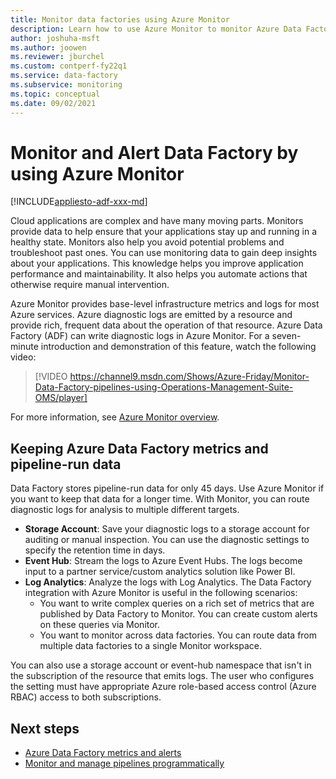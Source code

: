 ```yaml
---
title: Monitor data factories using Azure Monitor 
description: Learn how to use Azure Monitor to monitor Azure Data Factory pipelines by enabling diagnostic logs with information from Data Factory.
author: joshuha-msft
ms.author: joowen
ms.reviewer: jburchel
ms.custom: contperf-fy22q1
ms.service: data-factory
ms.subservice: monitoring
ms.topic: conceptual
ms.date: 09/02/2021
---
```


# Monitor and Alert Data Factory by using Azure Monitor

[!INCLUDE[appliesto-adf-xxx-md](includes/appliesto-adf-xxx-md.md)]

Cloud applications are complex and have many moving parts. Monitors provide data to help ensure that your applications stay up and running in a healthy state. Monitors also help you avoid potential problems and troubleshoot past ones. You can use monitoring data to gain deep insights about your applications. This knowledge helps you improve application performance and maintainability. It also helps you automate actions that otherwise require manual intervention.

Azure Monitor provides base-level infrastructure metrics and logs for most Azure services. Azure diagnostic logs are emitted by a resource and provide rich, frequent data about the operation of that resource. Azure Data Factory (ADF) can write diagnostic logs in Azure Monitor. For a seven-minute introduction and demonstration of this feature, watch the following video:

> [!VIDEO https://channel9.msdn.com/Shows/Azure-Friday/Monitor-Data-Factory-pipelines-using-Operations-Management-Suite-OMS/player]

For more information, see [Azure Monitor overview](../azure-monitor/overview.md).

## Keeping Azure Data Factory metrics and pipeline-run data

Data Factory stores pipeline-run data for only 45 days. Use Azure Monitor if you want to keep that data for a longer time. With Monitor, you can route diagnostic logs for analysis to multiple different targets.

* **Storage Account**: Save your diagnostic logs to a storage account for auditing or manual inspection. You can use the diagnostic settings to specify the retention time in days.
* **Event Hub**: Stream the logs to Azure Event Hubs. The logs become input to a partner service/custom analytics solution like Power BI.
* **Log Analytics**: Analyze the logs with Log Analytics. The Data Factory integration with Azure Monitor is useful in the following scenarios:
  * You want to write complex queries on a rich set of metrics that are published by Data Factory to Monitor. You can create custom alerts on these queries via Monitor.
  * You want to monitor across data factories. You can route data from multiple data factories to a single Monitor workspace.

You can also use a storage account or event-hub namespace that isn't in the subscription of the resource that emits logs. The user who configures the setting must have appropriate Azure role-based access control (Azure RBAC) access to both subscriptions.

## Next steps

- [Azure Data Factory metrics and alerts](monitor-metrics-alerts.md)
- [Monitor and manage pipelines programmatically](monitor-programmatically.md)
